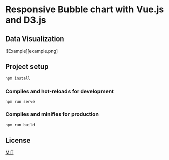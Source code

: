# Responsive Bubble chart with Vue.js and D3.js

## Data Visualization

![Example][example.png]

## Project setup
```
npm install
```

### Compiles and hot-reloads for development
```
npm run serve
```

### Compiles and minifies for production
```
npm run build
```

## License
[MIT](http://github.com/adelshb/vue-d3/blob/master/LICENSE)
